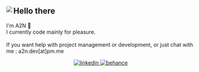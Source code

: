 <div>
<div>
<img style="z-index: 99; position: relative;" align="left" src="https://github.com/bouteillerAlan/bouteillerAlan/blob/master/grevious.png" />
</div>
<div>
<h2>Hello there</h2>

I'm A2N 👋<br/>
I currently code mainly for pleasure. <br/><br/>
If you want help with project management or development, or just chat with me : a2n.dev[at]pm.me
</div>
</div>

<p align="center">
  <a href="https://www.linkedin.com/in/alan-bouteiller/">
    <img src="https://github.com/bouteillerAlan/bouteillerAlan/blob/master/linkedin.png" alt="linkedin" title="linkedin">
  </a>
  <a href="https://www.behance.net/alanbouteiller">
    <img src="https://github.com/bouteillerAlan/bouteillerAlan/blob/master/behance.png" alt="behance" title="behance">
  </a>
</p>
